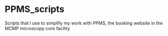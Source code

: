 # PPMS_scripts
Scripts that I use to simplify my work with PPMS, the booking website in the MCMP microscopy core facility
